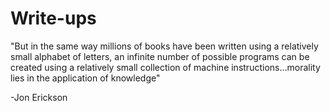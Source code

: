# Write-ups

"But in the same way millions of books have been written using a relatively
small alphabet of letters, an infinite number of possible programs can be
created using a relatively small collection of machine instructions...morality lies
in the application of knowledge"

-Jon Erickson

